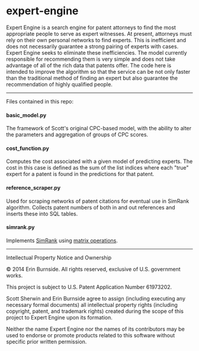 expert-engine
=============

Expert Engine is a search engine for patent attorneys to find the most 
appropriate people to serve as expert witnesses. At present, attorneys 
must rely on their own personal networks to find experts. This is 
inefficient and does not necessarily guarantee a strong pairing of 
experts with cases. Expert Engine seeks to eliminate these 
inefficiencies. The model currently responsible for recommending them is 
very simple and does not take advantage of all of the rich data that 
patents offer. The code here is intended to improve the algorithm so 
that the service can be not only faster than the traditional method of 
finding an expert but also guarantee the recommendation of highly 
qualified people.

------------------------------------------------------------------------

Files contained in this repo:

#### basic_model.py
The framework of Scott's original CPC-based model, with the ability to 
alter the parameters and aggregation of groups of CPC scores.

#### cost_function.py
Computes the cost associated with a given model of predicting experts. 
The cost in this case is defined as the sum of the list indices where 
each "true" expert for a patent is found in the predictions for that
patent.

#### reference_scraper.py
Used for scraping networks of patent citations for eventual use in 
SimRank algorithm. Collects patent numbers of both in and out references 
and inserts these into SQL tables.

#### simrank.py
Implements [SimRank] using [matrix operations]. 

------------------------------------------------------------------------

Intellectual Property Notice and Ownership

© 2014 Erin Burnside.  All rights reserved, exclusive of U.S. government 
works.

This project is subject to U.S. Patent Application Number 61973202. 

Scott Sherwin and Erin Burnside agree to assign (including executing any 
necessary formal documents) all intellectual property rights (including 
copyright, patent, and trademark rights) created during the scope of 
this project to Expert Engine upon its formation.

Neither the name Expert Engine nor the names of its contributors may be 
used to endorse or promote products related to this software without 
specific prior written permission.

[simrank]: http://ilpubs.stanford.edu:8090/508/1/2001-41.pdf
[matrix operations]: http://www.cse.unsw.edu.au/~zhangw/files/wwwj.pdf
